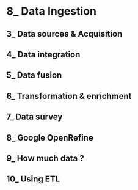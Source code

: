# 8_ Data Ingestion


## 3_ Data sources & Acquisition

## 4_ Data integration 

## 5_ Data fusion

## 6_ Transformation & enrichment

## 7_ Data survey

## 8_ Google OpenRefine

## 9_ How much data ?

## 10_ Using ETL
